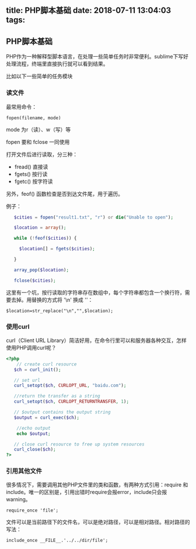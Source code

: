 title: PHP脚本基础
date: 2018-07-11 13:04:03
tags:
---

## PHP脚本基础

PHP作为一种解释型脚本语言，在处理一些简单任务时非常便利。sublime下写好处理流程，终端里直接执行就可以看到结果。

比如以下一些简单的任务模块

### 读文件

最常用命令：

`fopen(filename, mode)`

mode 为r（读）、w（写）等

fopen 要和 fclose 一同使用

打开文件后进行读取，分三种：

* fread() 直接读
* fgets() 按行读
* fgetc() 按字符读

另外，feof() 函数检查是否到达文件尾，用于遍历。

例子：

```php
   $cities = fopen("result1.txt", "r") or die("Unable to open");

   $location = array();

   while (!feof($cities)) {

     $location[] = fgets($cities);

   }

   array_pop($location);

   fclose($cities);

```

这里有一个坑，按行读取的字符串存在数组中，每个字符串都包含一个换行符，需要去掉。用替换的方式将 '\n' 换成 ''：

  `$location=str_replace("\n","",$location);`

### 使用curl

curl（Client URL Library）简洁好用，在命令行里可以和服务器各种交互，怎样使用PHP调用curl呢？

```php
<?php 
    // create curl resource 
   $ch = curl_init(); 

   // set url 
   curl_setopt($ch, CURLOPT_URL, "baidu.com"); 

   //return the transfer as a string 
   curl_setopt($ch, CURLOPT_RETURNTRANSFER, 1); 

   // $output contains the output string 
   $output = curl_exec($ch); 

    //echo output
    echo $output;

   // close curl resource to free up system resources 
   curl_close($ch);      
?>
```

### 引用其他文件

很多情况下，需要调用其他PHP文件里的类和函数，有两种方式引用：require 和 include。唯一的区别是，引用出错时require会报error，include只会报warning。

`require_once 'file';`

文件可以是当前路径下的文件名，可以是绝对路径，可以是相对路径。相对路径的写法：

`include_once __FILE__.'../../dir/file';`

